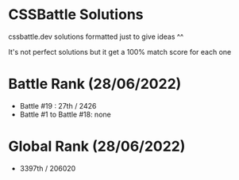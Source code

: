 # CSSBattle Solutions
cssbattle.dev solutions formatted just to give ideas ^^

It's not perfect solutions but it get a 100% match score for each one

# Battle Rank (28/06/2022)
- Battle #19 : 27th / 2426
- Battle #1 to Battle #18: none

# Global Rank (28/06/2022)
- 3397th / 206020
